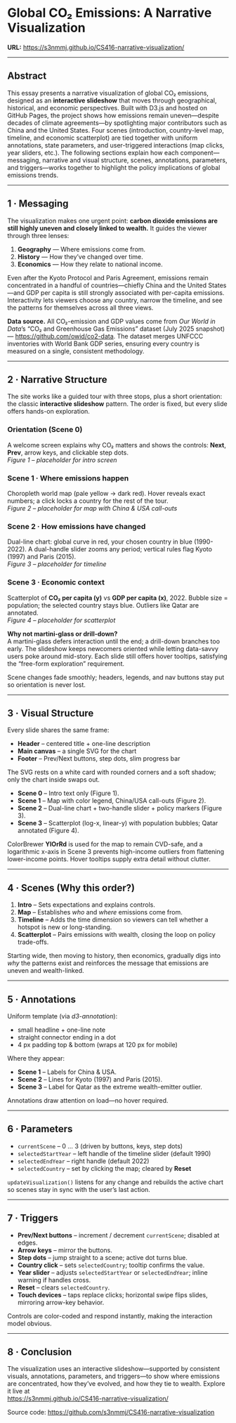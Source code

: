 # Global CO₂ Emissions: A Narrative Visualization  
**URL:** <https://s3nmmj.github.io/CS416-narrative-visualization/>  

---

## Abstract  

This essay presents a narrative visualization of global CO₂ emissions, designed as an **interactive slideshow** that moves through geographical, historical, and economic perspectives. Built with D3.js and hosted on GitHub Pages, the project shows how emissions remain uneven—despite decades of climate agreements—by spotlighting major contributors such as China and the United States. Four scenes (introduction, country-level map, timeline, and economic scatterplot) are tied together with uniform annotations, state parameters, and user-triggered interactions (map clicks, year sliders, etc.). The following sections explain how each component—messaging, narrative and visual structure, scenes, annotations, parameters, and triggers—works together to highlight the policy implications of global emissions trends.  

---

## 1 · Messaging  

The visualization makes one urgent point: **carbon dioxide emissions are still highly uneven and closely linked to wealth.** It guides the viewer through three lenses:  

1. **Geography** — Where emissions come from.  
2. **History** — How they’ve changed over time.  
3. **Economics** — How they relate to national income.  

Even after the Kyoto Protocol and Paris Agreement, emissions remain concentrated in a handful of countries—chiefly China and the United States—and GDP per capita is still strongly associated with per-capita emissions. Interactivity lets viewers choose any country, narrow the timeline, and see the patterns for themselves across all three views.

**Data source.** All CO₂-emission and GDP values come from *Our World in Data*’s “CO₂ and Greenhouse Gas Emissions” dataset (July 2025 snapshot) — <https://github.com/owid/co2-data>. The dataset merges UNFCCC inventories with World Bank GDP series, ensuring every country is measured on a single, consistent methodology.  

---

## 2 · Narrative Structure  

The site works like a guided tour with three stops, plus a short orientation: the classic **interactive slideshow** pattern. The order is fixed, but every slide offers hands-on exploration.

### Orientation (Scene 0)  
A welcome screen explains why CO₂ matters and shows the controls: **Next**, **Prev**, arrow keys, and clickable step dots.  
*Figure 1 – placeholder for intro screen*

### Scene 1 · Where emissions happen  
Choropleth world map (pale yellow → dark red). Hover reveals exact numbers; a click locks a country for the rest of the tour.  
*Figure 2 – placeholder for map with China & USA call-outs*

### Scene 2 · How emissions have changed  
Dual-line chart: global curve in red, your chosen country in blue (1990-2022). A dual-handle slider zooms any period; vertical rules flag Kyoto (1997) and Paris (2015).  
*Figure 3 – placeholder for timeline*

### Scene 3 · Economic context  
Scatterplot of **CO₂ per capita (y)** vs **GDP per capita (x)**, 2022. Bubble size = population; the selected country stays blue. Outliers like Qatar are annotated.  
*Figure 4 – placeholder for scatterplot*

**Why not martini-glass or drill-down?**  
A martini-glass defers interaction until the end; a drill-down branches too early. The slideshow keeps newcomers oriented while letting data-savvy users poke around mid-story. Each slide still offers hover tooltips, satisfying the “free-form exploration” requirement.

Scene changes fade smoothly; headers, legends, and nav buttons stay put so orientation is never lost.

---

## 3 · Visual Structure  

Every slide shares the same frame:  

* **Header** – centered title + one-line description  
* **Main canvas** – a single SVG for the chart  
* **Footer** – Prev/Next buttons, step dots, slim progress bar  

The SVG rests on a white card with rounded corners and a soft shadow; only the chart inside swaps out.  

* **Scene 0** – Intro text only (Figure 1).  
* **Scene 1** – Map with color legend, China/USA call-outs (Figure 2).  
* **Scene 2** – Dual-line chart + two-handle slider + policy markers (Figure 3).  
* **Scene 3** – Scatterplot (log-x, linear-y) with population bubbles; Qatar annotated (Figure 4).  

ColorBrewer **YlOrRd** is used for the map to remain CVD-safe, and a logarithmic x-axis in Scene 3 prevents high-income outliers from flattening lower-income points. Hover tooltips supply extra detail without clutter.

---

## 4 · Scenes (Why this order?)  

1. **Intro** – Sets expectations and explains controls.  
2. **Map** – Establishes *who* and *where* emissions come from.  
3. **Timeline** – Adds the time dimension so viewers can tell whether a hotspot is new or long-standing.  
4. **Scatterplot** – Pairs emissions with wealth, closing the loop on policy trade-offs.  

Starting wide, then moving to history, then economics, gradually digs into *why* the patterns exist and reinforces the message that emissions are uneven and wealth-linked.

---

## 5 · Annotations  

Uniform template (via *d3-annotation*):  

* small headline + one-line note  
* straight connector ending in a dot  
* 4 px padding top & bottom (wraps at 120 px for mobile)

Where they appear:  

* **Scene 1** – Labels for China & USA.  
* **Scene 2** – Lines for Kyoto (1997) and Paris (2015).  
* **Scene 3** – Label for Qatar as the extreme wealth-emitter outlier.

Annotations draw attention on load—no hover required.

---

## 6 · Parameters  

* `currentScene` – 0 … 3 (driven by buttons, keys, step dots)  
* `selectedStartYear` – left handle of the timeline slider (default 1990)  
* `selectedEndYear` – right handle (default 2022)  
* `selectedCountry` – set by clicking the map; cleared by **Reset**

`updateVisualization()` listens for any change and rebuilds the active chart so scenes stay in sync with the user’s last action.

---

## 7 · Triggers  

* **Prev/Next buttons** – increment / decrement `currentScene`; disabled at edges.  
* **Arrow keys** – mirror the buttons.  
* **Step dots** – jump straight to a scene; active dot turns blue.  
* **Country click** – sets `selectedCountry`; tooltip confirms the value.  
* **Year slider** – adjusts `selectedStartYear` or `selectedEndYear`; inline warning if handles cross.  
* **Reset** – clears `selectedCountry`.  
* **Touch devices** – taps replace clicks; horizontal swipe flips slides, mirroring arrow-key behavior.

Controls are color-coded and respond instantly, making the interaction model obvious.

---

## 8 · Conclusion  

The visualization uses an interactive slideshow—supported by consistent visuals, annotations, parameters, and triggers—to show where emissions are concentrated, how they’ve evolved, and how they tie to wealth. Explore it live at  
<https://s3nmmj.github.io/CS416-narrative-visualization/>  

Source code: <https://github.com/s3nmmj/CS416-narrative-visualization>
